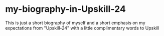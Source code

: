 # my-biography-in-Upskill-24
This is just a short biography of myself and a short emphasis on my expectations from "Upskill-24" with a little complimentary words to Upskill
